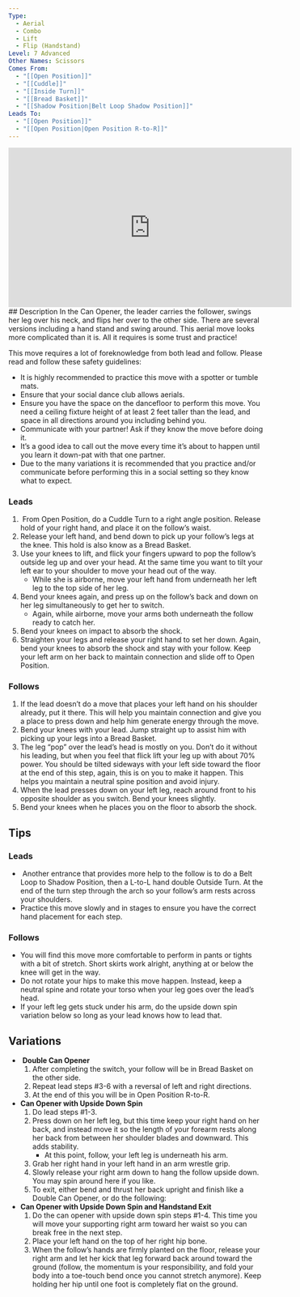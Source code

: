 ```yaml
---
Type:
  - Aerial
  - Combo
  - Lift
  - Flip (Handstand)
Level: 7 Advanced
Other Names: Scissors
Comes From:
  - "[[Open Position]]"
  - "[[Cuddle]]"
  - "[[Inside Turn]]"
  - "[[Bread Basket]]"
  - "[[Shadow Position|Belt Loop Shadow Position]]"
Leads To:
  - "[[Open Position]]"
  - "[[Open Position|Open Position R-to-R]]"
---
```

<iframe width="560" height="315" src="https://www.youtube.com/embed/ngw9b0RRf-o?si=Q9662Fxn2KsOhcZK" title="YouTube video player" frameborder="0" allow="accelerometer; autoplay; clipboard-write; encrypted-media; gyroscope; picture-in-picture; web-share" allowfullscreen></iframe>
## Description
In the Can Opener, the leader carries the follower, swings her leg over his neck, and flips her over to the other side. There are several versions including a hand stand and swing around. This aerial move looks more complicated than it is. All it requires is some trust and practice!

This move requires a lot of foreknowledge from both lead and follow. Please read and follow these safety guidelines:

- It is highly recommended to practice this move with a spotter or tumble mats.
- Ensure that your social dance club allows aerials.
- Ensure you have the space on the dancefloor to perform this move. You need a ceiling fixture height of at least 2 feet taller than the lead, and space in all directions around you including behind you.
- Communicate with your partner! Ask if they know the move before doing it.
- It’s a good idea to call out the move every time it’s about to happen until you learn it down-pat with that one partner.
- Due to the many variations it is recommended that you practice and/or communicate before performing this in a social setting so they know what to expect.

### Leads

1.  From Open Position, do a Cuddle Turn to a right angle position. Release hold of your right hand, and place it on the follow’s waist.
2. Release your left hand, and bend down to pick up your follow’s legs at the knee. This hold is also know as a Bread Basket.
3. Use your knees to lift, and flick your fingers upward to pop the follow’s outside leg up and over your head. At the same time you want to tilt your left ear to your shoulder to move your head out of the way.
    - While she is airborne, move your left hand from underneath her left leg to the top side of her leg.
4. Bend your knees again, and press up on the follow’s back and down on her leg simultaneously to get her to switch.
    - Again, while airborne, move your arms both underneath the follow ready to catch her.
5. Bend your knees on impact to absorb the shock.
6. Straighten your legs and release your right hand to set her down. Again, bend your knees to absorb the shock and stay with your follow. Keep your left arm on her back to maintain connection and slide off to Open Position.

### Follows

1. If the lead doesn’t do a move that places your left hand on his shoulder already, put it there. This will help you maintain connection and give you a place to press down and help him generate energy through the move.
2. Bend your knees with your lead. Jump straight up to assist him with picking up your legs into a Bread Basket.
3. The leg “pop” over the lead’s head is mostly on you. Don’t do it without his leading, but when you feel that flick lift your leg up with about 70% power. You should be tilted sideways with your left side toward the floor at the end of this step, again, this is on you to make it happen. This helps you maintain a neutral spine position and avoid injury.
4. When the lead presses down on your left leg, reach around front to his opposite shoulder as you switch. Bend your knees slightly.
5. Bend your knees when he places you on the floor to absorb the shock.
## **Tips**

### Leads

-  Another entrance that provides more help to the follow is to do a Belt Loop to Shadow Position, then a L-to-L hand double Outside Turn. At the end of the turn step through the arch so your follow’s arm rests across your shoulders.
- Practice this move slowly and in stages to ensure you have the correct hand placement for each step.

### Follows

- You will find this move more comfortable to perform in pants or tights with a bit of stretch. Short skirts work alright, anything at or below the knee will get in the way.
- Do not rotate your hips to make this move happen. Instead, keep a neutral spine and rotate your torso when your leg goes over the lead’s head.
- If your left leg gets stuck under his arm, do the upside down spin variation below so long as your lead knows how to lead that.

## **Variations**

-  **Double Can Opener**
    1. After completing the switch, your follow will be in Bread Basket on the other side.
    2. Repeat lead steps #3-6 with a reversal of left and right directions.
    3. At the end of this you will be in Open Position R-to-R.
- **Can Opener with Upside Down Spin**
    1. Do lead steps #1-3.
    2. Press down on her left leg, but this time keep your right hand on her back, and instead move it so the length of your forearm rests along her back from between her shoulder blades and downward. This adds stability.
        - At this point, follow, your left leg is underneath his arm.
    3. Grab her right hand in your left hand in an arm wrestle grip.
    4. Slowly release your right arm down to hang the follow upside down. You may spin around here if you like.
    5. To exit, either bend and thrust her back upright and finish like a Double Can Opener, or do the following:
- **Can Opener with Upside Down Spin and Handstand Exit**
    1. Do the can opener with upside down spin steps #1-4. This time you will move your supporting right arm toward her waist so you can break free in the next step.
    2. Place your left hand on the top of her right hip bone.
    3. When the follow’s hands are firmly planted on the floor, release your right arm and let her kick that leg forward back around toward the ground (follow, the momentum is your responsibility, and fold your body into a toe-touch bend once you cannot stretch anymore). Keep holding her hip until one foot is completely flat on the ground.